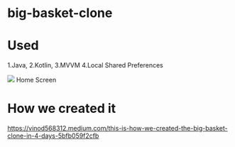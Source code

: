 # big-basket-clone

# Used
1.Java,
2.Kotlin,
3.MVVM
4.Local Shared Preferences

![](https://raw.githubusercontent.com/vinu5683/vinodkumar/master/assets/img/portfolio/bigbasket/bb-home.png)
Home Screen


# How we created it
https://vinod568312.medium.com/this-is-how-we-created-the-big-basket-clone-in-4-days-5bfb059f2cfb
